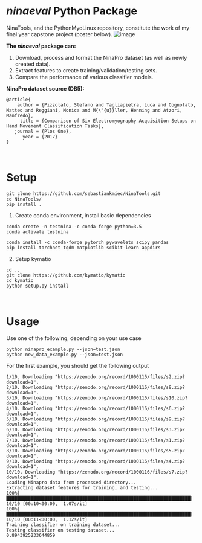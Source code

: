 # *ninaeval* Python Package

NinaTools, and the PythonMyoLinux repository, constitute the work of my final year capstone project (poster below).
![image](https://drive.google.com/uc?export=view&id=1tMUZbA5dVqKowB9Ruh7uCwTAUb2KQM0H)



**The *ninaeval* package can:**

1. Download, process and format the NinaPro dataset (as well as newly created data).
2. Extract features to create training/validation/testing sets.
3. Compare the performance of various classifier models.

**NinaPro dataset source (DB5):**
```
@article{
    author = {Pizzolato, Stefano and Tagliapietra, Luca and Cognolato, Matteo and Reggiani, Monica and M{\"{u}}ller, Henning and Atzori, Manfredo},
     title = {Comparison of Six Electromyography Acquisition Setups on Hand Movement Classification Tasks},
   journal = {Plos One},
      year = {2017}
}
```
&nbsp;


# Setup
```
git clone https://github.com/sebastiankmiec/NinaTools.git
cd NinaTools/
pip install .
```

1. Create conda environment, install basic dependencies
```
conda create -n testnina -c conda-forge python=3.5
conda activate testnina

conda install -c conda-forge pytorch pywavelets scipy pandas
pip install torchnet tqdm matplotlib scikit-learn appdirs
```

2. Setup kymatio
```
cd ..
git clone https://github.com/kymatio/kymatio
cd kymatio
python setup.py install
```
&nbsp;


# Usage
Use one of the following, depending on your use case
```
python ninapro_example.py --json=test.json
python new_data_example.py --json=test.json
```
For the first example, you should get the following output
```
1/10. Downloading "https://zenodo.org/record/1000116/files/s2.zip?download=1".
2/10. Downloading "https://zenodo.org/record/1000116/files/s8.zip?download=1".
3/10. Downloading "https://zenodo.org/record/1000116/files/s10.zip?download=1".
4/10. Downloading "https://zenodo.org/record/1000116/files/s6.zip?download=1".
5/10. Downloading "https://zenodo.org/record/1000116/files/s9.zip?download=1".
6/10. Downloading "https://zenodo.org/record/1000116/files/s3.zip?download=1".
7/10. Downloading "https://zenodo.org/record/1000116/files/s1.zip?download=1".
8/10. Downloading "https://zenodo.org/record/1000116/files/s5.zip?download=1".
9/10. Downloading "https://zenodo.org/record/1000116/files/s4.zip?download=1".
10/10. Downloading "https://zenodo.org/record/1000116/files/s7.zip?download=1".
Loading Ninapro data from processed directory...
Extracting dataset features for training, and testing...
100%|████████████████████████████████████████████████████████████████████| 10/10 [00:10<00:00,  1.07s/it]
100%|████████████████████████████████████████████████████████████████████| 10/10 [00:11<00:00,  1.12s/it]
Training classifier on training dataset...
Testing classifier on testing dataset...
0.8943925233644859
```
